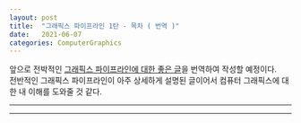 ```yaml
---
layout: post
title:  "그래픽스 파이프라인 1탄 - 목차 ( 번역 )"
date:   2021-06-07
categories: ComputerGraphics
---
```


앞으로 전박적인 [그래픽스 파이프라인에 대한 좋은 글](https://fgiesen.wordpress.com/2011/07/09/a-trip-through-the-graphics-pipeline-2011-index/)을 번역하여 작성할 예정이다.      
전반적인 그래픽스 파이프라인이 아주 상세하게 설명된 글이어서 컴퓨터 그래픽스에 대한 내 이해를 도와줄 것 같다.         


------------------------------------------------------           
------------------------------------------------------           

